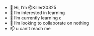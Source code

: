 - 👋 Hi, I’m @KillerX0325
- 👀 I’m interested in learning
- 🌱 I’m currently learning c
- 💞️ I’m looking to collaborate on nothing
- 📫 u can't reach me

<!---
KillerX0325/KillerX0325 is a ✨ special ✨ repository because its `README.md` (this file) appears on your GitHub profile.
You can click the Preview link to take a look at your changes.
--->

